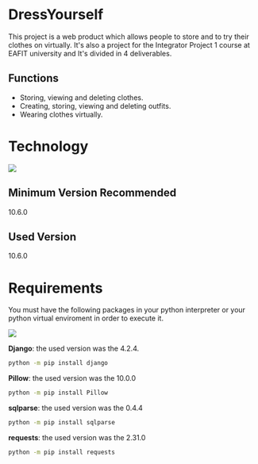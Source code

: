 # DressYourself
This project is a web product which allows people to store and to try their clothes on virtually. It's also a project for the Integrator Project 1 course at EAFIT university and It's divided in 4 deliverables.

## Functions
- Storing, viewing and deleting clothes.
- Creating, storing, viewing and deleting outfits.
- Wearing clothes virtually.

# Technology
![](https://skillicons.dev/icons?i=python)
## Minimum Version Recommended
10.6.0
## Used Version
10.6.0

# Requirements
You must have the following packages in your python interpreter or your python virtual enviroment in order to execute it.

![](https://skillicons.dev/icons?i=django) 

**Django**: the used version was the 4.2.4.
```cmd
python -m pip install django
```

**Pillow**: the used version was the 10.0.0
```cmd
python -m pip install Pillow
```

**sqlparse**: the used version was the 0.4.4
```cmd
python -m pip install sqlparse
```

**requests**: the used version was the 2.31.0
```cmd
python -m pip install requests
```

